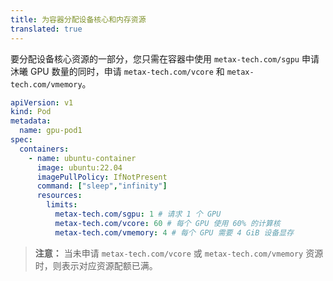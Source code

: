 ```yaml
---
title: 为容器分配设备核心和内存资源
translated: true
---
```


要分配设备核心资源的一部分，您只需在容器中使用 `metax-tech.com/sgpu` 申请沐曦 GPU 数量的同时，申请 `metax-tech.com/vcore` 和 `metax-tech.com/vmemory`。

```yaml
apiVersion: v1
kind: Pod
metadata:
  name: gpu-pod1
spec:
  containers:
    - name: ubuntu-container
      image: ubuntu:22.04 
      imagePullPolicy: IfNotPresent
      command: ["sleep","infinity"]
      resources:
        limits:
          metax-tech.com/sgpu: 1 # 请求 1 个 GPU 
          metax-tech.com/vcore: 60 # 每个 GPU 使用 60% 的计算核
          metax-tech.com/vmemory: 4 # 每个 GPU 需要 4 GiB 设备显存
```

> **注意：** 当未申请 `metax-tech.com/vcore` 或 `metax-tech.com/vmemory` 资源时，则表示对应资源配额已满。
